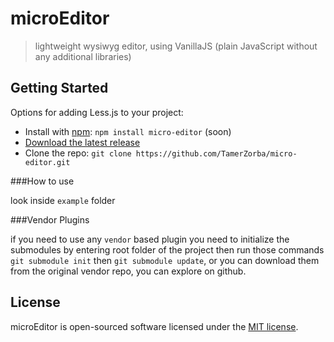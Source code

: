 # microEditor
> lightweight wysiwyg editor, using VanillaJS (plain JavaScript without any additional libraries)

## Getting Started

Options for adding Less.js to your project:

* Install with [npm](https://npmjs.org): `npm install micro-editor` (soon)
* [Download the latest release][download]
* Clone the repo: `git clone https://github.com/TamerZorba/micro-editor.git`

###How to use

look inside `example` folder

###Vendor Plugins

if you need to use any `vendor` based plugin you need to initialize the submodules by entering root folder of the project then run those commands `git submodule init` then `git submodule update`, or you can download them from the original vendor repo, you can explore on github.


## License

microEditor is open-sourced software licensed under the [MIT license](http://opensource.org/licenses/MIT).



[download]: https://github.com/TamerZorba/micro-editor/zipball/master "Download microEditor"